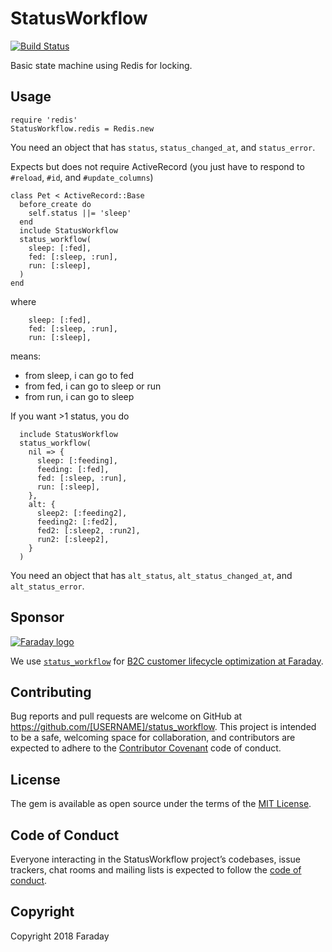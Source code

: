 # StatusWorkflow

[![Build Status](https://travis-ci.org/faradayio/status_workflow_ruby.svg?branch=master)](https://travis-ci.org/faradayio/status_workflow_ruby)

Basic state machine using Redis for locking.

## Usage

```
require 'redis'
StatusWorkflow.redis = Redis.new
```

You need an object that has `status`, `status_changed_at`, and `status_error`.

Expects but does not require ActiveRecord (you just have to respond to `#reload`, `#id`, and `#update_columns`)

```
class Pet < ActiveRecord::Base
  before_create do
    self.status ||= 'sleep'
  end
  include StatusWorkflow
  status_workflow(
    sleep: [:fed],
    fed: [:sleep, :run],
    run: [:sleep],
  )
end
```

where

```
    sleep: [:fed],
    fed: [:sleep, :run],
    run: [:sleep],
```

means:

* from sleep, i can go to fed
* from fed, i can go to sleep or run
* from run, i can go to sleep

If you want >1 status, you do

```
  include StatusWorkflow
  status_workflow(
    nil => {
      sleep: [:feeding],
      feeding: [:fed],
      fed: [:sleep, :run],
      run: [:sleep],
    },
    alt: {
      sleep2: [:feeding2],
      feeding2: [:fed2],
      fed2: [:sleep2, :run2],
      run2: [:sleep2],
    }
  )
```

You need an object that has `alt_status`, `alt_status_changed_at`, and `alt_status_error`.

## Sponsor

<p><a href="https://www.faraday.io"><img src="https://s3.amazonaws.com/faraday-assets/files/img/logo.svg" alt="Faraday logo"/></a></p>

We use [`status_workflow`](https://github.com/faradayio/status_workflow_ruby) for [B2C customer lifecycle optimization at Faraday](https://www.faraday.io).

## Contributing

Bug reports and pull requests are welcome on GitHub at https://github.com/[USERNAME]/status_workflow. This project is intended to be a safe, welcoming space for collaboration, and contributors are expected to adhere to the [Contributor Covenant](http://contributor-covenant.org) code of conduct.

## License

The gem is available as open source under the terms of the [MIT License](https://opensource.org/licenses/MIT).

## Code of Conduct

Everyone interacting in the StatusWorkflow project’s codebases, issue trackers, chat rooms and mailing lists is expected to follow the [code of conduct](https://github.com/[USERNAME]/status_workflow/blob/master/CODE_OF_CONDUCT.md).

## Copyright

Copyright 2018 Faraday
